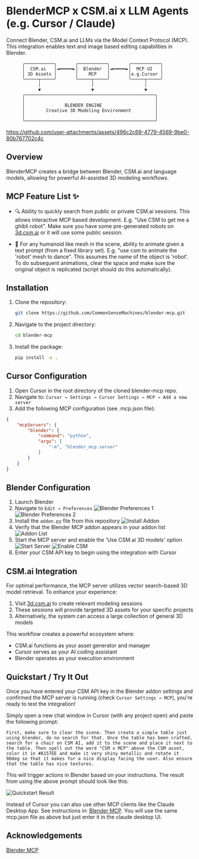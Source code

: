 # BlenderMCP x CSM.ai x LLM Agents (e.g. Cursor / Claude)

Connect Blender, CSM.ai and LLMs via the Model Context Protocol (MCP). This integration enables text and image based editing capabilities in Blender.

```
      ╭───────────╮       ╭───────────╮       ╭───────────╮
      │  CSM.ai   │◄━━━━━►│  Blender  │◄━━━━━►│  MCP UI   │
      │ 3D Assets │       │    MCP    │       │e.g.Cursor │
      ╰─────┬─────╯       ╰─────┬─────╯       ╰─────┬─────╯
            │                   │                   │
            ▼                   ▼                   ▼
      ╭─────────────────────────────────────────────────╮
      │                                                 │
      │               BLENDER ENGINE                    │
      │        Creative 3D Modeling Environment         │
      │                                                 │
      ╰─────────────────────────────────────────────────╯
```

https://github.com/user-attachments/assets/496c2c69-4779-4569-9be0-80b767702c4c

## Overview

BlenderMCP creates a bridge between Blender, CSM.ai and language models, allowing for powerful AI-assisted 3D modeling workflows.

## MCP Feature List ✨

- 🔍 Ability to quickly search from public or private CSM.ai sessions. This allows interactive MCP based development. E.g. "Use CSM to get me a ghibli robot". Make sure you have some pre-generated robots on [3d.csm.ai](https://3d.csm.ai) or it will use some public session.

- 🏃 For any humanoid like mesh in the scene, ability to animate given a text prompt (from a fixed library set). E.g. "use csm to animate the 'robot' mesh to dance". This assumes the name of the object is 'robot'. To do subsequent animations, clear the space and make sure the original object is replicated (script should do this automatically).

## Installation

1. Clone the repository:
   ```bash
   git clone https://github.com/CommonSenseMachines/blender-mcp.git
   ```

2. Navigate to the project directory:
   ```bash
   cd blender-mcp
   ```

3. Install the package:
   ```bash
   pip install -e .
   ```

## Cursor Configuration

1. Open Cursor in the root directory of the cloned blender-mcp repo. 
2. Navigate to: `Cursor → Settings → Cursor Settings → MCP → Add a new server`
3. Add the following MCP configuration (see .mcp.json file):

```json
{
    "mcpServers": {
        "blender": {
            "command": "python",
            "args": [
                "-m", "blender_mcp.server"
            ]
        }
    }
}
```

## Blender Configuration

1. Launch Blender
2. Navigate to `Edit → Preferences` ![Blender Preferences 1](assets/addon1.png) ![Blender Preferences 2](assets/addon2.png)
3. Install the `addon.py` file from this repository ![Install Addon](assets/addon3.png)
4. Verify that the Blender MCP addon appears in your addon list ![Addon List](assets/addon4.png)
5. Start the MCP server and enable the 'Use CSM.ai 3D models' option ![Start Server](assets/step1.png) ![Enable CSM](assets/step2.png)
6. Enter your CSM API key to begin using the integration with Cursor

## CSM.ai Integration

For optimal performance, the MCP server utilizes vector search-based 3D model retrieval. To enhance your experience:

1. Visit [3d.csm.ai](https://3d.csm.ai) to create relevant modeling sessions
2. These sessions will provide targeted 3D assets for your specific projects
3. Alternatively, the system can access a large collection of general 3D models

This workflow creates a powerful ecosystem where:
- CSM.ai functions as your asset generator and manager
- Cursor serves as your AI coding assistant
- Blender operates as your execution environment


## Quickstart / Try It Out

Once you have entered your CSM API key in the Blender addon settings and confirmed the MCP server is running (check `Cursor Settings → MCP`), you're ready to test the integration!

Simply open a new chat window in Cursor (with any project open) and paste the following prompt:

```prompt
First, make sure to clear the scene. Then create a simple table just using blender, do no search for that. Once the table has been crafted, search for a chair on CSM AI, add it to the scene and place it next to the table. Then spell out the word "CSM x MCP" above the CSM asset, color it in #A157EE and make it very shiny metallic and rotate it 90deg so that it makes for a nice display facing the user. Also ensure that the table has nice textures.
```

This will trigger actions in Blender based on your instructions. The result from using the above prompt should look like this:

![Quickstart Result](assets/quickstart_result.png)

Instead of Cursor you can also use other MCP clients like the Claude Desktop App. See instructions in: [Blender MCP](https://github.com/sponsors/ahujasid). You will use the same mcp.json file as above but just enter it in the claude desktop UI.

## Acknowledgements

[Blender MCP](https://github.com/sponsors/ahujasid)
